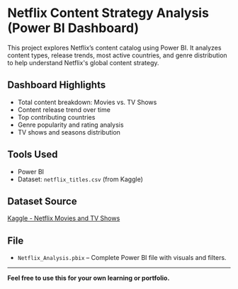 # Netflix Content Strategy Analysis (Power BI Dashboard)

This project explores Netflix’s content catalog using Power BI. It analyzes content types, release trends, most active countries, and genre distribution to help understand Netflix's global content strategy.

## Dashboard Highlights
- Total content breakdown: Movies vs. TV Shows
- Content release trend over time
- Top contributing countries
- Genre popularity and rating analysis
- TV shows and seasons distribution

## Tools Used
- Power BI
- Dataset: `netflix_titles.csv` (from Kaggle)
  
## Dataset Source
[Kaggle - Netflix Movies and TV Shows](https://www.kaggle.com/datasets/shivamb/netflix-shows)

## File
- `Netflix_Analysis.pbix` – Complete Power BI file with visuals and filters.

---

**Feel free to use this for your own learning or portfolio.**
